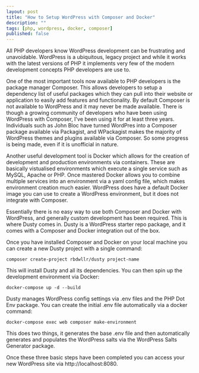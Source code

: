 ```yaml
---
layout: post
title: "How to Setup WordPress with Composer and Docker"
description: ""
tags: [php, wordpress, docker, composer]
published: false
---
```

All PHP developers know WordPress development can be frustrating and unavoidable. WordPress is a ubiquitous, legacy project and while it works with the latest versions of PHP it implements very few of the modern development concepts PHP developers are use to.

One of the most important tools now available to PHP developers is the package manager Composer. This allows developers to setup a dependency list of useful packages which they can pull into their website or application to easily add features and functionality. By default Composer is not available to WordPress and it may never be made available. There is though a growing community of developers who have been using WordPress with Composer, I've been using it for at least three years. Individuals such as John Bloc have turned WordPres into a Composer package available via Packagist, and WPackagist makes the majority of WordPress themes and plugins available via Composer. So some progress is being made, even if it is unofficial in nature.

Another useful development tool is Docker which allows for the creation of development and production environments via containers. These are basically vistualised environments which execute a single service such as MySQL, Apache or PHP. Once mastered Docker allows you to combine multiple services into an environment via a yaml config file, which makes environment creation much easier. WordPress does have a default Docker image you can use to create a WordPress environment, but it does not integrate with Composer.

Essentially there is no easy way to use both Composer and Docker with WordPress, and generally custom development has been required. This is where Dusty comes in. Dusty is a WordPress starter repo package, and it comes with a Composer and Docker integration out of the box.

Once you have installed Composer and Docker on your local machine you can create a new Dusty project with a single command:

```
composer create-project rbdwllr/dusty project-name
```

This will install Dusty and all its dependencies. You can then spin up the development environment via Docker:

```
docker-compose up -d --build
```

Dusty manages WordPress config settings via .env files and the PHP Dot Env package. You can create the initial .env file automatically via a docker command:

```
docker-compose exec web composer make-environment
```

This does two things, it generates the base .env file and then automatically generates and populates the WordPress salts via the WordPress Salts Generator package.

Once these three basic steps have been completed you can access your new WordPress site via http://localhost:8080.
